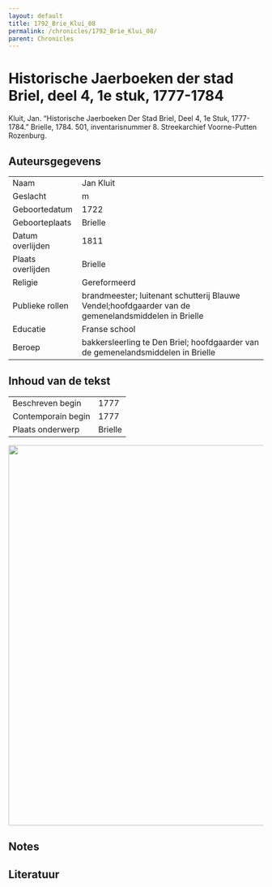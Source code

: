```yaml
---
layout: default
title: 1792_Brie_Klui_08
permalink: /chronicles/1792_Brie_Klui_08/
parent: Chronicles
--- 
```



# Historische Jaerboeken der stad Briel, deel 4, 1e stuk, 1777-1784 

Kluit, Jan. “Historische Jaerboeken Der Stad Briel, Deel 4, 1e Stuk, 1777-1784.” Brielle, 1784. 501, inventarisnummer 8. Streekarchief Voorne-Putten Rozenburg. 

## Auteursgegevens 

| | | 
| --------------- | --------------- | 
| Naam | Jan Kluit | 
| Geslacht | m | 
| Geboortedatum | 1722 | 
| Geboorteplaats | Brielle | 
| Datum overlijden | 1811 | 
| Plaats overlijden | Brielle | 
| Religie | Gereformeerd | 
| Publieke rollen | brandmeester; luitenant schutterij Blauwe Vendel;hoofdgaarder van de gemenelandsmiddelen in Brielle | 
| Educatie | Franse school | 
| Beroep | bakkersleerling te Den Briel; hoofdgaarder van de gemenelandsmiddelen in Brielle | 

## Inhoud van de tekst 

| | | 
| --------------- | --------------- | 
| Beschreven begin | 1777 | 
| Contemporain begin | 1777 | 
| Plaats onderwerp | Brielle | 

[<img src="..\..\barplots_chronicles\1792_Brie_Klui_08.jpg" width="750"/>](..\..\barplots_chronicles\1792_Brie_Klui_08.jpg) 

## Notes 

## Literatuur 

